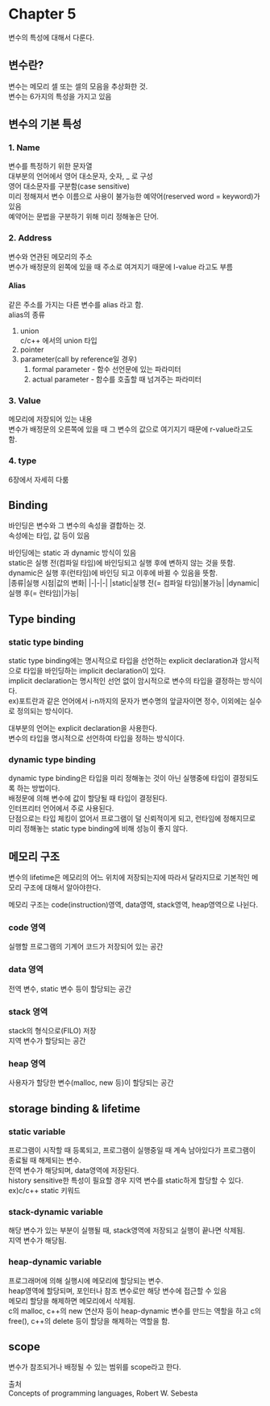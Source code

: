 # Chapter 5
변수의 특성에 대해서 다룬다.  
## 변수란?
변수는 메모리 셀 또는 셀의 모음을 추상화한 것.  
변수는 6가지의 특성을 가지고 있음

## 변수의 기본 특성
### 1. Name
변수를 특정하기 위한 문자열  
대부분의 언어에서 영어 대소문자, 숫자, _ 로 구성  
영어 대소문자를 구분함(case sensitive)  
미리 정해져서 변수 이름으로 사용이 불가능한 예약어(reserved word = keyword)가 있음  
예약어는 문법을 구분하기 위해 미리 정해놓은 단어.  

### 2. Address
변수와 연관된 메모리의 주소  
변수가 배정문의 왼쪽에 있을 때 주소로 여겨지기 때문에 l-value 라고도 부름  

#### Alias
같은 주소를 가지는 다른 변수를 alias 라고 함.  
alias의 종류  
1. union  
   c/c++ 에서의 union 타입
2. pointer
3. parameter(call by reference일 경우)  
   1. formal parameter - 함수 선언문에 있는 파라미터  
   2. actual parameter - 함수를 호출할 때 넘겨주는 파라미터  

### 3. Value
메모리에 저장되어 있는 내용  
변수가 배정문의 오른쪽에 있을 때 그 변수의 값으로 여기지기 때문에 r-value라고도 함.  

### 4. type 
6장에서 자세히 다룸

## Binding
바인딩은 변수와 그 변수의 속성을 결합하는 것.  
속성에는 타입, 값 등이 있음

바인딩에는 static 과 dynamic 방식이 있음  
static은 실행 전(컴파일 타임)에 바인딩되고 실행 후에 변하지 않는 것을 뜻함.  
dynamic은 실행 후(런타임)에 바인딩 되고 이후에 바뀔 수 있음을 뜻함.  
|종류|실행 시점|값의 변화|
|-|-|-|
|static|실행 전(= 컴파일 타임)|불가능|
|dynamic|실행 후(= 런타임)|가능|

## Type binding
### static type binding
static type binding에는 명시적으로 타입을 선언하는 explicit declaration과 암시적으로 타입을 바인딩하는 implicit declaration이 있다.  
implicit declaration는 명시적인 선언 없이 암시적으로 변수의 타입을 결정하는 방식이다.  
ex)포트란과 같은 언어에서 i-n까지의 문자가 변수명의 앞글자이면 정수, 이외에는 실수로 정의되는 방식이다.  

대부분의 언어는 explicit declaration을 사용한다.  
변수의 타입을 명시적으로 선언하여 타입을 정하는 방식이다.  

### dynamic type binding
dynamic type binding은 타입을 미리 정해놓는 것이 아닌 실행중에 타입이 결정되도록 하는 방법이다.  
배정문에 의해 변수에 값이 할당될 때 타입이 결정된다.  
인터프리터 언어에서 주로 사용된다.  
단점으로는 타입 체킹이 없어서 프로그램이 덜 신뢰적이게 되고, 런타임에 정해지므로 미리 정해놓는 static type binding에 비해 성능이 좋지 않다.  

## 메모리 구조
변수의 lifetime은 메모리의 어느 위치에 저장되는지에 따라서 달라지므로 기본적인 메모리 구조에 대해서 알아야한다.  

메모리 구조는 code(instruction)영역, data영역, stack영역, heap영역으로 나뉜다.  

### code 영역
실행할 프로그램의 기계어 코드가 저장되어 있는 공간

### data 영역
전역 변수, static 변수 등이 할당되는 공간

### stack 영역
stack의 형식으로(FILO) 저장  
지역 변수가 할당되는 공간

### heap 영역
사용자가 할당한 변수(malloc, new 등)이 할당되는 공간

## storage binding & lifetime
### static variable
프로그램이 시작할 때 등록되고, 프로그램이 실행중일 때 계속 남아있다가 프로그램이 종료될 때 해제되는 변수.  
전역 변수가 해당되며, data영역에 저장된다.  
history sensitive한 특성이 필요할 경우 지역 변수를 static하게 할당할 수 있다. ex)c/c++ static 키워드  

### stack-dynamic variable
해당 변수가 있는 부분이 실행될 때, stack영역에 저장되고 실행이 끝나면 삭제됨.  
지역 변수가 해당됨.  

### heap-dynamic variable
프로그래머에 의해 실행시에 메모리에 할당되는 변수.  
heap영역에 할당되며, 포인터나 참조 변수로만 해당 변수에 접근할 수 있음  
메모리 할당을 해제하면 메모리에서 삭제됨.  
c의 malloc, c++의 new 연산자 등이 heap-dynamic 변수를 만드는 역할을 하고 c의 free(), c++의 delete 등이 할당을 해제하는 역할을 함. 

## scope
변수가 참조되거나 배정될 수 있는 범위를 scope라고 한다.















출처  
Concepts of programming languages, Robert W. Sebesta